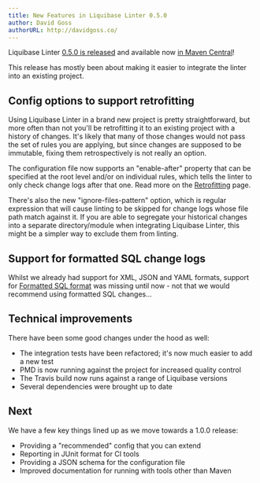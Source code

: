 ```yaml
---
title: New Features in Liquibase Linter 0.5.0
author: David Goss
authorURL: http://davidgoss.co/
---
```


Liquibase Linter [0.5.0 is released](https://github.com/whiteclarkegroup/liquibase-linter/releases/tag/0.5.0) and available now [in Maven Central](https://search.maven.org/artifact/com.whiteclarkegroup/liquibase-linter/0.5.0/jar)!

This release has mostly been about making it easier to integrate the linter into an existing project.

<!--truncate-->

## Config options to support retrofitting

Using Liquibase Linter in a brand new project is pretty straightforward, but more often than not you'll be retrofitting it to an existing project with a history of changes. It's likely that many of those changes would not pass the set of rules you are applying, but since changes are supposed to be immutable, fixing them retrospectively is not really an option.

The configuration file now supports an "enable-after" property that can be specified at the root level and/or on individual rules, which tells the linter to only check change logs after that one. Read more on the [Retrofitting](../../../../docs/retrofitting) page.

There's also the new "ignore-files-pattern" option, which is regular expression that will cause linting to be skipped for change logs whose file path match against it. If you are able to segregate your historical changes into a separate directory/module when integrating Liquibase Linter, this might be a simpler way to exclude them from linting.

## Support for formatted SQL change logs

Whilst we already had support for XML, JSON and YAML formats, support for [Formatted SQL format](https://www.liquibase.org/documentation/sql_format.html) was missing until now - not that we would recommend using formatted SQL changes...

## Technical improvements

There have been some good changes under the hood as well:

- The integration tests have been refactored; it's now much easier to add a new test
- PMD is now running against the project for increased quality control
- The Travis build now runs against a range of Liquibase versions
- Several dependencies were brought up to date

## Next

We have a few key things lined up as we move towards a 1.0.0 release:

- Providing a "recommended" config that you can extend
- Reporting in JUnit format for CI tools
- Providing a JSON schema for the configuration file
- Improved documentation for running with tools other than Maven



 




